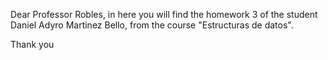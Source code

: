 Dear Professor Robles,
in here you will find the homework 3 of the student Daniel Adyro Martinez Bello, from the course "Estructuras de datos".

Thank you
